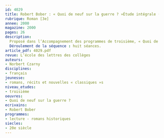 ```yaml
---
id: 4029
title: Robert Bober : « Quoi de neuf sur la guerre ? »Étude intégrale (séquence)
rubrique: Roman [3e]
annee: 2000
magazine: 2000
pages: 26
description: 
  Proposé dans l’Accompagnement des programmes de troisième, « Quoi de neuf sur la guerre ? » est un roman pour lequel les pistes d’exploitation sont nombreuses. On peut l’envisager dans un cadre interdisciplinaire, avec le professeur d’histoire. On peut aussi l’étudier dans le cadre du cours de français, comme roman contemporain mettant en œuvre diverses techniques et procédés, à commencer par la multiplicité des points de vue et le relativisme qu’elle induit. L’étude proposée ici combine ces approches. Les procédés sont analysés pour autant qu’ils éclairent l’arrière-plan historique. Dans ce roman pudique et émouvant, l’événement central est la Seconde Guerre mondiale. Pourtant, le conflit dévastateur qui a décimé la communauté juive n’apparaît que de façon indirecte ou elliptique. Dans l’atelier de confection qui sert de cadre essentiel au roman, ses conséquences seules se perçoivent. Ce lieu unique et le mode de communication qu’il suppose, la conversation, permettent de lire ce roman comme une pièce de théâtre. Mais aussi de comprendre le désir de dire, de transmettre, pour montrer que la vie a repris ses droits et, avec elle, le désir d’être heureux.
  Déroulement de la séquence : huit séances.
article_pdf: 4029.pdf
revue: L’école des lettres des collèges
auteurs:
- Norbert Czarny
disciplines:
- français
jeunesse:
- romans, récits et nouvelles « classiques »s
niveau_etudes:
- troisième
oeuvres:
- Quoi de neuf sur la guerre ?
ecrivains:
- Robert Bober
programmes:
- lecture - romans historiques
siecles:
- 20e siècle
---
```

